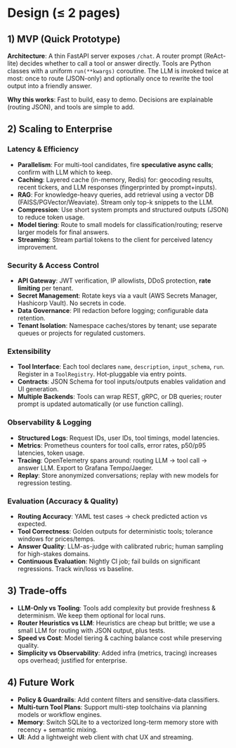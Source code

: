 # Design (≤ 2 pages)

## 1) MVP (Quick Prototype)

**Architecture**: A thin FastAPI server exposes `/chat`. A router prompt (ReAct-lite) decides whether to call a tool or answer directly. Tools are Python classes with a uniform `run(**kwargs)` coroutine. The LLM is invoked twice at most: once to route (JSON-only) and optionally once to rewrite the tool output into a friendly answer.

**Why this works**: Fast to build, easy to demo. Decisions are explainable (routing JSON), and tools are simple to add.

## 2) Scaling to Enterprise

### Latency & Efficiency
- **Parallelism**: For multi-tool candidates, fire **speculative async calls**; confirm with LLM which to keep.
- **Caching**: Layered cache (in-memory, Redis) for: geocoding results, recent tickers, and LLM responses (fingerprinted by prompt+inputs).
- **RAG**: For knowledge-heavy queries, add retrieval using a vector DB (FAISS/PGVector/Weaviate). Stream only top-k snippets to the LLM.
- **Compression**: Use short system prompts and structured outputs (JSON) to reduce token usage.
- **Model tiering**: Route to small models for classification/routing; reserve larger models for final answers.
- **Streaming**: Stream partial tokens to the client for perceived latency improvement.

### Security & Access Control
- **API Gateway**: JWT verification, IP allowlists, DDoS protection, **rate limiting** per tenant.
- **Secret Management**: Rotate keys via a vault (AWS Secrets Manager, Hashicorp Vault). No secrets in code.
- **Data Governance**: PII redaction before logging; configurable data retention.
- **Tenant Isolation**: Namespace caches/stores by tenant; use separate queues or projects for regulated customers.

### Extensibility
- **Tool Interface**: Each tool declares `name`, `description`, `input_schema`, `run`. Register in a `ToolRegistry`. Hot-pluggable via entry points.
- **Contracts**: JSON Schema for tool inputs/outputs enables validation and UI generation.
- **Multiple Backends**: Tools can wrap REST, gRPC, or DB queries; router prompt is updated automatically (or use function calling).

### Observability & Logging
- **Structured Logs**: Request IDs, user IDs, tool timings, model latencies.
- **Metrics**: Prometheus counters for tool calls, error rates, p50/p95 latencies, token usage.
- **Tracing**: OpenTelemetry spans around: routing LLM → tool call → answer LLM. Export to Grafana Tempo/Jaeger.
- **Replay**: Store anonymized conversations; replay with new models for regression testing.

### Evaluation (Accuracy & Quality)
- **Routing Accuracy**: YAML test cases → check predicted action vs expected.
- **Tool Correctness**: Golden outputs for deterministic tools; tolerance windows for prices/temps.
- **Answer Quality**: LLM-as-judge with calibrated rubric; human sampling for high-stakes domains.
- **Continuous Evaluation**: Nightly CI job; fail builds on significant regressions. Track win/loss vs baseline.

## 3) Trade-offs
- **LLM-Only vs Tooling**: Tools add complexity but provide freshness & determinism. We keep them optional for local runs.
- **Router Heuristics vs LLM**: Heuristics are cheap but brittle; we use a small LLM for routing with JSON output, plus tests.
- **Speed vs Cost**: Model tiering & caching balance cost while preserving quality.
- **Simplicity vs Observability**: Added infra (metrics, tracing) increases ops overhead; justified for enterprise.

## 4) Future Work
- **Policy & Guardrails**: Add content filters and sensitive-data classifiers.
- **Multi-turn Tool Plans**: Support multi-step toolchains via planning models or workflow engines.
- **Memory**: Switch SQLite to a vectorized long-term memory store with recency + semantic mixing.
- **UI**: Add a lightweight web client with chat UX and streaming.

